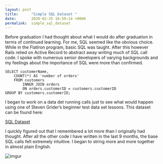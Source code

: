 ```yaml
---
layout: post
title:      "Simple SQL Dataset "
date:       2020-02-25 18:59:14 +0000
permalink:  simple_sql_dataset
---
```



Before graduation I had thought about what I would do after graduation in terms of continued learning. For me, SQL seemed like the obvious choice. 
While in the FlatIron program, basic SQL was taught. After this however Rails relied on Active Record to abstract away writing much of SQL call code. 
I spoke with numerous senior developers of varying backgrounds and my feelings about the importance of SQL were more than confirmed.

     
```
SELECT customerName,
	COUNT(*) AS 'number of orders'
    FROM customers
    	INNER JOIN orders
    	ON orders.customerID = customers.customerID
GROUP BY customers.customerID;  

```

I began to work on a data det running calls just to see what would happen using one of Steven Grider’s beginner test data set lessons.  This dataset can be found here:

[SQL Dataset](https://www.w3schools.com/sql/trysql.asp?filename=trysql_op_or)

I quickly figured out that I remembered a lot more than I originally had thought. After all the other code I have written in the last 9 months, the base SQL calls felt extremely intuitive. I began to string more and more together in almost plain English.
 
![imgur](https://imgur.com/GE3Z8wU.gif)

